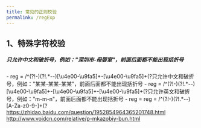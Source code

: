 ```yaml
---
title: 常见的正则校验
permalink: /regExp
---
```

1、特殊字符校验
---
<h5>只允许中文和破折号，例如："深圳市-母婴室"，前面后面都不能出现括折号</h5>
- reg = /^(?!-)(?!.*--)[\u4e00-\u9fa5]+-[\u4e00-\u9fa5]+(?<!-)$/；

<h5>只允许中文和破折号，例如："某某-某某-某某"，前面后面都不能出现括折号</h5>
- reg = /^(?!-)(?!.*--)[\u4e00-\u9fa5]+-[\u4e00-\u9fa5]+-[\u4e00-\u9fa5]+(?<!-)$/；

<h5>只允许英文和破折号，例如："m-m-n"，前面后面都不能出现括折号</h5>
- reg = reg = /^(?!-)(?!.*--)[A-Za-z0-9-]+(?<!-)$/；

https://zhidao.baidu.com/question/1952854964365201748.html
http://www.voidcn.com/relative/p-mkazobiy-bun.html


